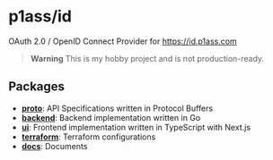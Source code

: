 # p1ass/id

OAuth 2.0 / OpenID Connect Provider for https://id.p1ass.com

> **Warning**
> This is my hobby project and is not production-ready.

## Packages

- **[proto](./proto)**: API Specifications written in Protocol Buffers
- **[backend](./backend)**: Backend implementation written in Go
- **[ui](./ui)**: Frontend implementation written in TypeScript with Next.js
- **[terraform](./terraform)**: Terraform configurations
- **[docs](./docs)**: Documents

